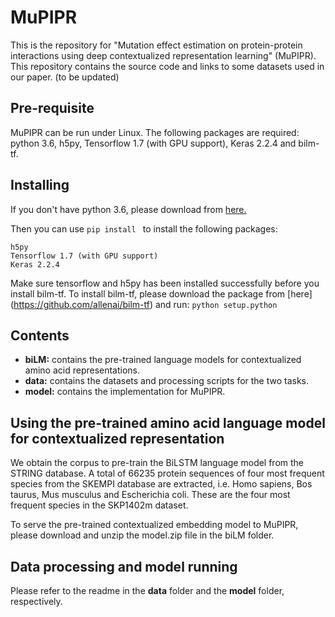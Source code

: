 # MuPIPR
This is the repository for "Mutation effect estimation on protein-protein interactions using deep contextualized representation learning" (MuPIPR). This repository contains the source code and links to some datasets used in our paper. (to be updated)

## Pre-requisite

MuPIPR can be run under Linux. The following packages are required: python 3.6, h5py, Tensorflow 1.7 (with GPU support), Keras 2.2.4 and bilm-tf.

## Installing
If you don't have python 3.6, please download from [here.](https://www.python.org/downloads/)

Then you can use ```pip install ``` to install the following packages:

	h5py
	Tensorflow 1.7 (with GPU support)
	Keras 2.2.4

Make sure tensorflow and h5py has been installed successfully before you install bilm-tf. To install bilm-tf, please download the package from [here] (https://github.com/allenai/bilm-tf) and run: `python setup.python`
	

## Contents
* **biLM:** contains the pre-trained language models for contextualized amino acid representations.
* **data:** contains the datasets and processing scripts for the two tasks.
* **model:** contains the implementation for MuPIPR.


## Using the pre-trained amino acid language model for contextualized representation
We obtain the corpus to pre-train the BiLSTM language model from the STRING database. A total of 66235 protein sequences of four most frequent species from the SKEMPI database are extracted, i.e. Homo sapiens, Bos taurus, Mus musculus and Escherichia coli. These are the four most frequent species in the SKP1402m dataset.

To serve the pre-trained contextualized embedding model to MuPIPR, please download and unzip the model.zip file in the biLM folder.

## Data processing and model running
Please refer to the readme in the **data** folder and the **model** folder, respectively. 
